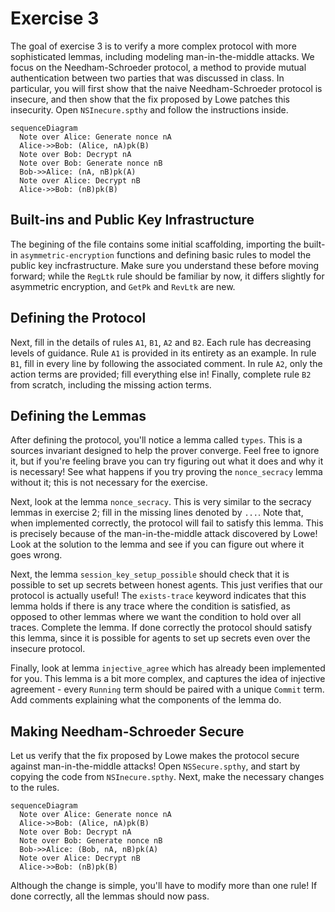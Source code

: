 # Exercise 3

The goal of exercise 3 is to verify a more complex protocol with more sophisticated lemmas, including modeling man-in-the-middle attacks. We focus on the Needham-Schroeder protocol, a method to provide mutual authentication between two parties that was discussed in class. In particular, you will first show that the naive Needham-Schroeder protocol is insecure, and then show that the fix proposed by Lowe patches this insecurity. Open `NSInecure.spthy` and follow the instructions inside.

```mermaid
sequenceDiagram
  Note over Alice: Generate nonce nA
  Alice->>Bob: (Alice, nA)pk(B)
  Note over Bob: Decrypt nA
  Note over Bob: Generate nonce nB
  Bob->>Alice: (nA, nB)pk(A)
  Note over Alice: Decrypt nB
  Alice->>Bob: (nB)pk(B)
```

## Built-ins and Public Key Infrastructure

The begining of the file contains some initial scaffolding, importing the built-in `asymmetric-encryption` functions and defining basic rules to model the public key incfrastructure. Make sure you understand these before moving forward; while the `RegLtk` rule should be familiar by now, it differs slightly for asymmetric encryption, and `GetPk` and `RevLtk` are new. 

## Defining the Protocol

Next, fill in the details of rules `A1`, `B1`, `A2` and `B2`. Each rule has decreasing levels of guidance. Rule `A1` is provided in its entirety as an example. In rule `B1`, fill in every line by following the associated comment. In rule `A2`, only the action terms are provided; fill everything else in! Finally, complete rule `B2` from scratch, including the missing action terms.  

## Defining the Lemmas

After defining the protocol, you'll notice a lemma called `types`. This is a sources invariant designed to help the prover converge. Feel free to ignore it, but if you're feeling brave you can try figuring out what it does and why it is necessary! See what happens if you try proving the `nonce_secracy` lemma without it; this is not necessary for the exercise.

Next, look at the lemma `nonce_secracy`. This is very similar to the secracy lemmas in exercise 2; fill in the missing lines denoted by `...`. Note that, when implemented correctly, the protocol will fail to satisfy this lemma. This is precisely because of the man-in-the-middle attack discovered by Lowe! Look at the solution to the lemma and see if you can figure out where it goes wrong.

Next, the lemma `session_key_setup_possible` should check that it is possible to set up secrets between honest agents. This just verifies that our protocol is actually useful! The `exists-trace` keyword indicates that this lemma holds if there is any trace where the condition is satisfied, as opposed to other lemmas where we want the condition to hold over all traces. Complete the lemma. If done correctly the protocol should satisfy this lemma, since it is possible for agents to set up secrets even over the insecure protocol.

Finally, look at lemma `injective_agree` which has already been implemented for you. This lemma is a bit more complex, and captures the idea of injective agreement - every `Running` term should be paired with a unique `Commit` term. Add comments explaining what the components of the lemma do.

## Making Needham-Schroeder Secure

Let us verify that the fix proposed by Lowe makes the protocol secure against man-in-the-middle attacks! Open `NSSecure.spthy`, and start by copying the code from `NSInecure.spthy`. Next, make the necessary changes to the rules. 

```mermaid
sequenceDiagram
  Note over Alice: Generate nonce nA
  Alice->>Bob: (Alice, nA)pk(B)
  Note over Bob: Decrypt nA
  Note over Bob: Generate nonce nB
  Bob->>Alice: (Bob, nA, nB)pk(A)
  Note over Alice: Decrypt nB
  Alice->>Bob: (nB)pk(B)
```

Although the change is simple, you'll have to modify more than one rule! If done correctly, all the lemmas should now pass.